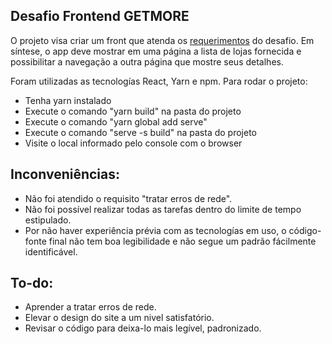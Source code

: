 ## Desafio Frontend GETMORE

O projeto visa criar um front que atenda os [requerimentos](https://github.com/ricardoromero4444/frontend-challenge/blob/master/README.old.md) do desafio. Em síntese, o app deve mostrar em uma página a lista de lojas fornecida e possibilitar a navegação a outra página que mostre seus detalhes.

Foram utilizadas as tecnologías React, Yarn e npm. Para rodar o projeto:

- Tenha yarn instalado
- Execute o comando "yarn build" na pasta do projeto
- Execute o comando "yarn global add serve"
- Execute o comando "serve -s build" na pasta do projeto
- Visite o local informado pelo console com o browser

## Inconveniências:
- Não foi atendido o requisito "tratar erros de rede".
- Não foi possível realizar todas as tarefas dentro do limite de tempo estipulado.
- Por não haver experiência prévia com as tecnologías em uso, o código-fonte final não tem boa legibilidade e não segue um padrão fácilmente identificável.

## To-do:
- Aprender a tratar erros de rede.
- Elevar o design do site a um nivel satisfatório.
- Revisar o código para deixa-lo mais legível, padronizado.